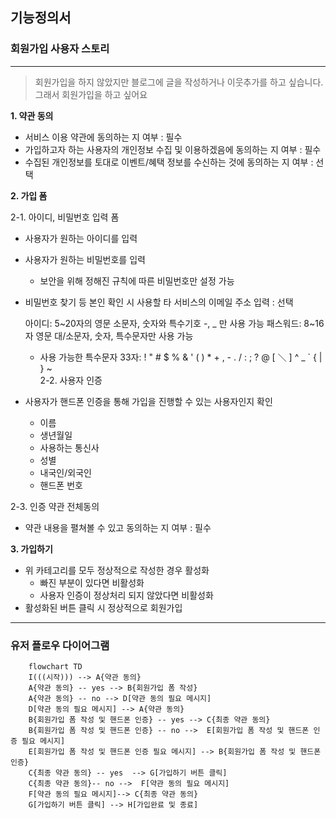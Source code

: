 ## 기능정의서

### 회원가입 사용자 스토리

---

> 회원가입을 하지 않았지만 블로그에 글을 작성하거나 이웃추가를 하고 싶습니다. 그래서 회원가입을 하고 싶어요

**1. 약관 동의**

- 서비스 이용 약관에 동의하는 지 여부 : 필수
- 가입하고자 하는 사용자의 개인정보 수집 및 이용하겠음에 동의하는 지 여부 : 필수
- 수집된 개인정보를 토대로 이벤트/혜택 정보를 수신하는 것에 동의하는 지 여부 : 선택

**2. 가입 폼**

2-1. 아이디, 비밀번호 입력 폼

- 사용자가 원하는 아이디를 입력
- 사용자가 원하는 비밀번호를 입력
  - 보안을 위해 정해진 규칙에 따른 비밀번호만 설정 가능
- 비밀번호 찾기 등 본인 확인 시 사용할 타 서비스의 이메일 주소 입력 : 선택

  아이디: 5~20자의 영문 소문자, 숫자와 특수기호 -, \_ 만 사용 가능
  패스워드: 8~16자 영문 대/소문자, 숫자, 특수문자만 사용 가능

  - 사용 가능한 특수문자 33자: ! " # $ % & ' ( ) \* + , - . / : ; ? @ [ ＼ ] ^ \_ ` { | } ~ \
    2-2. 사용자 인증

- 사용자가 핸드폰 인증을 통해 가입을 진행할 수 있는 사용자인지 확인
  - 이름
  - 생년월일
  - 사용하는 통신사
  - 성별
  - 내국인/외국인
  - 핸드폰 번호

2-3. 인증 약관 전체동의

- 약관 내용을 펼쳐볼 수 있고 동의하는 지 여부 : 필수

**3. 가입하기**

- 위 카테고리를 모두 정상적으로 작성한 경우 활성화
  - 빠진 부분이 있다면 비활성화
  - 사용자 인증이 정상처리 되지 않았다면 비활성화
- 활성화된 버튼 클릭 시 정상적으로 회원가입

---

### 유저 플로우 다이어그램

```mermaid
    flowchart TD
    I(((시작))) --> A{약관 동의}
    A{약관 동의} -- yes --> B{회원가입 폼 작성}
    A{약관 동의} -- no --> D[약관 동의 필요 메시지]
    D[약관 동의 필요 메시지] --> A{약관 동의}
    B{회원가입 폼 작성 및 핸드폰 인증} -- yes --> C{최종 약관 동의}
    B{회원가입 폼 작성 및 핸드폰 인증} -- no -->  E[회원가입 폼 작성 및 핸드폰 인증 필요 메시지]
    E[회원가입 폼 작성 및 핸드폰 인증 필요 메시지] --> B{회원가입 폼 작성 및 핸드폰 인증}
    C{최종 약관 동의} -- yes  --> G[가입하기 버튼 클릭]
    C{최종 약관 동의}-- no -->  F[약관 동의 필요 메시지]
    F[약관 동의 필요 메시지]--> C{최종 약관 동의}
    G[가입하기 버튼 클릭] --> H[가입완료 및 종료]
```
